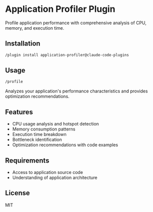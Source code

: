 # Application Profiler Plugin

Profile application performance with comprehensive analysis of CPU, memory, and execution time.

## Installation

```bash
/plugin install application-profiler@claude-code-plugins
```

## Usage

```bash
/profile
```

Analyzes your application's performance characteristics and provides optimization recommendations.

## Features

- CPU usage analysis and hotspot detection
- Memory consumption patterns
- Execution time breakdown
- Bottleneck identification
- Optimization recommendations with code examples

## Requirements

- Access to application source code
- Understanding of application architecture

## License

MIT
